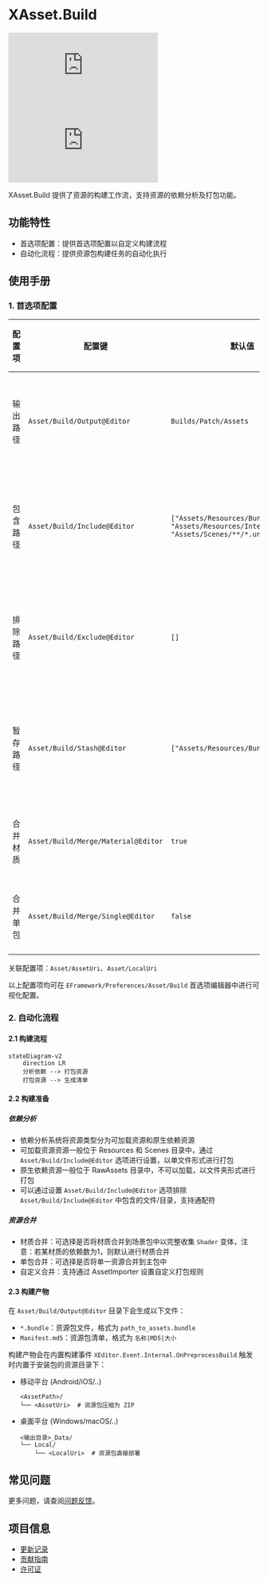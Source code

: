 # XAsset.Build

[![Version](https://img.shields.io/npm/v/ep.u3d.res)](https://www.npmjs.com/package/ep.u3d.res)
[![Downloads](https://img.shields.io/npm/dm/ep.u3d.res)](https://www.npmjs.com/package/ep.u3d.res)

XAsset.Build 提供了资源的构建工作流，支持资源的依赖分析及打包功能。

## 功能特性

- 首选项配置：提供首选项配置以自定义构建流程
- 自动化流程：提供资源包构建任务的自动化执行

## 使用手册

### 1. 首选项配置

| 配置项 | 配置键 | 默认值 | 功能说明 |
|--------|--------|--------|----------|
| 输出路径 | `Asset/Build/Output@Editor` | `Builds/Patch/Assets` | 资源包的输出路径 |
| 包含路径 | `Asset/Build/Include@Editor` | `["Assets/Resources/Bundle", "Assets/Resources/Internal/Prefab", "Assets/Scenes/**/*.unity"]` | 需要打包的资源路径 |
| 排除路径 | `Asset/Build/Exclude@Editor` | `[]` | 需要排除的资源路径 |
| 暂存路径 | `Asset/Build/Stash@Editor` | `["Assets/Resources/Bundle"]` | 需要暂存的资源路径 |
| 合并材质 | `Asset/Build/Merge/Material@Editor` | `true` | 合并材质选项 |
| 合并单包 | `Asset/Build/Merge/Single@Editor` | `false` | 合并单包选项 |

关联配置项：`Asset/AssetUri`、`Asset/LocalUri`

以上配置项均可在 `EFramework/Preferences/Asset/Build` 首选项编辑器中进行可视化配置。

### 2. 自动化流程

#### 2.1 构建流程

```mermaid
stateDiagram-v2
    direction LR
    分析依赖 --> 打包资源
    打包资源 --> 生成清单
```

#### 2.2 构建准备

##### 依赖分析
- 依赖分析系统将资源类型分为可加载资源和原生依赖资源
- 可加载资源资源一般位于 Resources 和 Scenes 目录中，通过 `Asset/Build/Include@Editor` 选项进行设置，以单文件形式进行打包
- 原生依赖资源一般位于 RawAssets 目录中，不可以加载，以文件夹形式进行打包
- 可以通过设置 `Asset/Build/Include@Editor` 选项排除 `Asset/Build/Include@Editor` 中包含的文件/目录，支持通配符

##### 资源合并
- 材质合并：可选择是否将材质合并到场景包中以完整收集 `Shader` 变体，注意：若某材质的依赖数为1，则默认进行材质合并
- 单包合并：可选择是否将单一资源合并到主包中
- 自定义合并：支持通过 AssetImporter 设置自定义打包规则

#### 2.3 构建产物

在 `Asset/Build/Output@Editor` 目录下会生成以下文件：
- `*.bundle`：资源包文件，格式为 `path_to_assets.bundle`
- `Manifest.md5`：资源包清单，格式为 `名称|MD5|大小`

构建产物会在内置构建事件 `XEditor.Event.Internal.OnPreprocessBuild` 触发时内置于安装包的资源目录下：

- 移动平台 (Android/iOS/..)
  ```
  <AssetPath>/
  └── <AssetUri>  # 资源包压缩为 ZIP
  ```

- 桌面平台 (Windows/macOS/..)
  ```
  <输出目录>_Data/
  └── Local/
      └── <LocalUri>  # 资源包直接部署
  ```

## 常见问题

更多问题，请查阅[问题反馈](../CONTRIBUTING.md#问题反馈)。

## 项目信息

- [更新记录](../CHANGELOG.md)
- [贡献指南](../CONTRIBUTING.md)
- [许可证](../LICENSE)